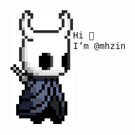 <img align='left' src="https://raw.githubusercontent.com/TanZng/TanZng/master/assets/hollor_knight2.gif" width="100"/>

<p>
  <br>
  <samp>
    Hi 🤙
    <br>I’m @mhzin<br>
  </samp>
</p>
